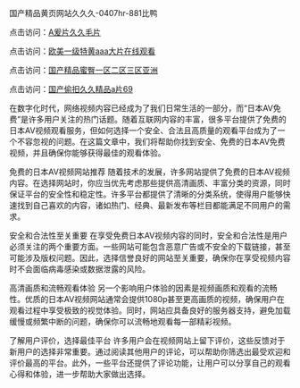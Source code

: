 
国产精品黄页网站久久久-0407hr-881比鸭


点击访问：<a href="https://tfda.pages.dev/">A爰片久久毛片</a>

点击访问：<a href="https://gfd-5xg.pages.dev/">欧美一级特黄aaa大片在线观看</a>

点击访问：<a href="https://bered.pages.dev/">国产精品蜜臀一区二区三区亚洲</a>

点击访问：<a href="https://https://vassv.pages.dev/">国产偷抇久久精品a片69</a>


在数字化时代，网络视频内容已经成为了我们日常生活的一部分，而“日本AV免费”是许多用户关注的热门话题。随着互联网内容的丰富，很多平台提供了免费的日本AV视频观看服务，但如何选择一个安全、合法且高质量的观看平台成为了一个不容忽视的问题。在这篇文章中，我们将帮助你找到安全、免费的日本AV免费视频，并且确保你能够获得最佳的观看体验。

免费的日本AV视频网站推荐
随着技术的发展，许多网站提供了免费的日本AV视频内容。在选择网站时，你应当优先考虑那些提供高清画质、丰富分类的资源，同时保证平台的安全性和稳定性。许多平台都提供了清晰的分类系统，使得用户能够快速找到自己喜欢的内容，诸如热门、经典、最新发布等栏目都能满足不同用户的需求。

安全和合法性至关重要
在享受免费日本AV视频内容的同时，安全和合法性是用户必须关注的两个重要方面。一些网站可能包含恶意广告或不安全的下载链接，甚至可能涉及版权问题。因此，选择信誉良好的网站至关重要，确保你在享受视频内容时不会面临病毒感染或数据泄露的风险。

高清画质和流畅观看体验
另一个影响用户体验的因素是视频画质和观看的流畅性。优质的日本AV视频网站通常会提供1080p甚至更高画质的视频，确保用户在观看过程中享受极致的视觉体验。同时，网站应具备良好的服务器支持，避免加载缓慢或频繁中断的问题，确保你可以流畅地观看每一部精彩视频。

了解用户评价，选择最佳平台
许多用户会在视频网站上留下评价，这些反馈对于新用户的选择非常重要。通过阅读其他用户的评论，可以帮助你筛选出最受欢迎和评价最高的平台。此外，一些平台还提供了评论功能，让用户可以分享自己的观看心得和体验，进一步帮助大家做出选择。

<span style="display:none;">[Canonical link]( https://github.com/pm20250704/865452 ）</span>

